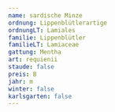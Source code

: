 ```yaml
---
name: sardische Minze
ordnung: Lippenblütlerartige
ordnungLT: Lamiales
familie: Lippenblütler
familieLT: Lamiaceae
gattung: Mentha
art: requienii
staude: false
preis: B
jahr: m
winter: false
karlsgarten: false
---
```

